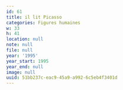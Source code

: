 ```yaml
---
id: 61
title: il lit Picasso
categories: Figures humaines
w: 33
h: 41
location: null
note: null
file: null
year: '1995'
year_start: 1995
year_end: null
image: null
uuid: 51bb237c-eac9-45a9-a992-6c5eb4f3401d
---
```


